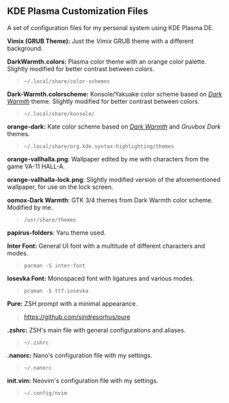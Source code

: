 ## KDE Plasma Customization Files

A set of configuration files for my personal system using KDE Plasma DE.

**Vimix (GRUB Theme):** Just the _Vimix_ GRUB theme with a different background.

**DarkWarmth.colors:** Plasma color theme with an orange color palette. Slightly modified for better contrast between colors.

> `~/.local/share/color-schemes`

**Dark-Warmth.colorscheme:** Konsole/Yakuake color scheme based on [_Dark Warmth_](https://store.kde.org/p/1283955/) theme. Slightly modified for better contrast between colors.

> `~/.local/share/konsole/`

**orange-dark:** Kate color scheme based on [_Dark Warmth_](https://store.kde.org/p/1283955/) and _Gruvbox Dark_ themes.

> `~/.local/share/org.kde.syntax-highlighting/themes`

**orange-vallhalla.png**: Wallpaper edited by me with characters from the game VA-11 HALL-A.

**orange-vallhalla-lock.png**: Slightly modified version of the aforementioned wallpaper, for use on the lock screen.

**oomox-Dark Warmth**: GTK 3/4 themes from Dark Warmth color scheme. Modified by me.

> `/usr/share/themes`

**papirus-folders**: Yaru theme used.

**Inter Font:** General UI font with a multitude of different characters and modes.

> `pacman -S inter-font`

**Iosevka Font:** Monospaced font with ligatures and various modes.

> `pcaman -S ttf-iosevka`

**Pure:** ZSH prompt with a minimal appearance.

> <https://github.com/sindresorhus/pure>

**.zshrc:** ZSH's main file with general configurations and aliases.

> `~/.zshrc`

**.nanorc:** Nano's configuration file with my settings.

> `~/.nanorc`

**init.vim:** Neovim's configuration file with my settings.

> `~/.config/nvim`
